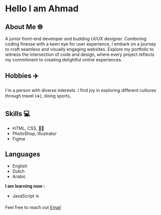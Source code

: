 # Hello I am Ahmad

## About Me 🌐

A junior front-end developer and budding UI/UX designer. Combining
coding finesse with a keen eye for user experience, I embark on a
journey to craft seamless and visually engaging websites. Explore my
portfolio to witness the intersection of code and design, where every
project reflects my commitment to creating delightful online experiences.

## Hobbies ✈️

I'm a person with diverse interests. I find joy in exploring different cultures
through travel (✈️), doing sports,

## Skills 💻

- HTML, CSS, 🚀🌐
- PhotoShop, Illustrator
- Figma

## Languages

- English
- Dutch
- Arabic

**I am learning now :**

- JavaScript ☕️

Feel free to reach out [Email](ahmad.issaa.999@gmail.com)
